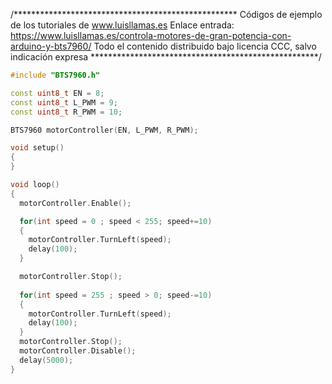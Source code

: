 /***************************************************
Códigos de ejemplo de los tutoriales de www.luisllamas.es
Enlace entrada: https://www.luisllamas.es/controla-motores-de-gran-potencia-con-arduino-y-bts7960/
Todo el contenido distribuido bajo licencia CCC, salvo indicación expresa
****************************************************/

```cpp
#include "BTS7960.h"

const uint8_t EN = 8;
const uint8_t L_PWM = 9;
const uint8_t R_PWM = 10;

BTS7960 motorController(EN, L_PWM, R_PWM);

void setup() 
{
}

void loop() 
{
  motorController.Enable();

  for(int speed = 0 ; speed < 255; speed+=10)
  {
	motorController.TurnLeft(speed);
	delay(100);
  }  

  motorController.Stop();
  
  for(int speed = 255 ; speed > 0; speed-=10)
  {
	motorController.TurnLeft(speed);
	delay(100);
  }  
  motorController.Stop();
  motorController.Disable();
  delay(5000);
}
```